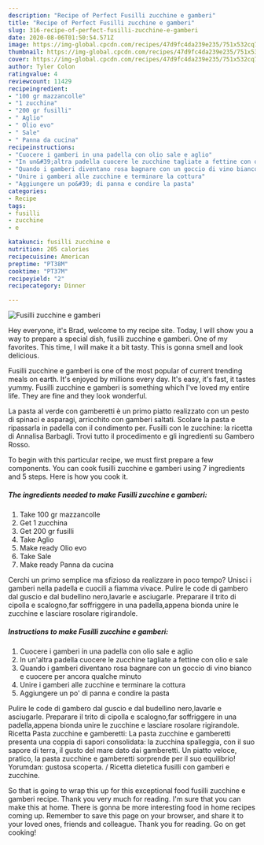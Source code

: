 ```yaml
---
description: "Recipe of Perfect Fusilli zucchine e gamberi"
title: "Recipe of Perfect Fusilli zucchine e gamberi"
slug: 316-recipe-of-perfect-fusilli-zucchine-e-gamberi
date: 2020-08-06T01:50:54.571Z
image: https://img-global.cpcdn.com/recipes/47d9fc4da239e235/751x532cq70/fusilli-zucchine-e-gamberi-recipe-main-photo.jpg
thumbnail: https://img-global.cpcdn.com/recipes/47d9fc4da239e235/751x532cq70/fusilli-zucchine-e-gamberi-recipe-main-photo.jpg
cover: https://img-global.cpcdn.com/recipes/47d9fc4da239e235/751x532cq70/fusilli-zucchine-e-gamberi-recipe-main-photo.jpg
author: Tyler Colon
ratingvalue: 4
reviewcount: 11429
recipeingredient:
- "100 gr mazzancolle"
- "1 zucchina"
- "200 gr fusilli"
- " Aglio"
- " Olio evo"
- " Sale"
- " Panna da cucina"
recipeinstructions:
- "Cuocere i gamberi in una padella con olio sale e aglio"
- "In un&#39;altra padella cuocere le zucchine tagliate a fettine con olio e sale"
- "Quando i gamberi diventano rosa bagnare con un goccio di vino bianco e cuocere per ancora qualche minuto"
- "Unire i gamberi alle zucchine e terminare la cottura"
- "Aggiungere un po&#39; di panna e condire la pasta"
categories:
- Recipe
tags:
- fusilli
- zucchine
- e

katakunci: fusilli zucchine e 
nutrition: 205 calories
recipecuisine: American
preptime: "PT38M"
cooktime: "PT37M"
recipeyield: "2"
recipecategory: Dinner

---
```



![Fusilli zucchine e gamberi](https://img-global.cpcdn.com/recipes/47d9fc4da239e235/751x532cq70/fusilli-zucchine-e-gamberi-recipe-main-photo.jpg)

Hey everyone, it's Brad, welcome to my recipe site. Today, I will show you a way to prepare a special dish, fusilli zucchine e gamberi. One of my favorites. This time, I will make it a bit tasty. This is gonna smell and look delicious.

Fusilli zucchine e gamberi is one of the most popular of current trending meals on earth. It's enjoyed by millions every day. It's easy, it's fast, it tastes yummy. Fusilli zucchine e gamberi is something which I've loved my entire life. They are fine and they look wonderful.

La pasta al verde con gamberetti è un primo piatto realizzato con un pesto di spinaci e asparagi, arricchito con gamberi saltati. Scolare la pasta e ripassarla in padella con il condimento per. Fusilli con le zucchine: la ricetta di Annalisa Barbagli. Trovi tutto il procedimento e gli ingredienti su Gambero Rosso.


To begin with this particular recipe, we must first prepare a few components. You can cook fusilli zucchine e gamberi using 7 ingredients and 5 steps. Here is how you cook it.

<!--inarticleads1-->

##### The ingredients needed to make Fusilli zucchine e gamberi:

1. Take 100 gr mazzancolle
1. Get 1 zucchina
1. Get 200 gr fusilli
1. Take  Aglio
1. Make ready  Olio evo
1. Take  Sale
1. Make ready  Panna da cucina


Cerchi un primo semplice ma sfizioso da realizzare in poco tempo? Unisci i gamberi nella padella e cuocili a fiamma vivace. Pulire le code di gambero dal guscio e dal budellino nero,lavarle e asciugarle. Preparare il trito di cipolla e scalogno,far soffriggere in una padella,appena bionda unire le zucchine e lasciare rosolare rigirandole. 

<!--inarticleads2-->

##### Instructions to make Fusilli zucchine e gamberi:

1. Cuocere i gamberi in una padella con olio sale e aglio
1. In un&#39;altra padella cuocere le zucchine tagliate a fettine con olio e sale
1. Quando i gamberi diventano rosa bagnare con un goccio di vino bianco e cuocere per ancora qualche minuto
1. Unire i gamberi alle zucchine e terminare la cottura
1. Aggiungere un po&#39; di panna e condire la pasta


Pulire le code di gambero dal guscio e dal budellino nero,lavarle e asciugarle. Preparare il trito di cipolla e scalogno,far soffriggere in una padella,appena bionda unire le zucchine e lasciare rosolare rigirandole. Ricetta Pasta zucchine e gamberetti: La pasta zucchine e gamberetti presenta una coppia di sapori consolidata: la zucchina spalleggia, con il suo sapore di terra, il gusto del mare dato dai gamberetti. Un piatto veloce, pratico, la pasta zucchine e gamberetti sorprende per il suo equilibrio! Yorumdan: gustosa scoperta. / Ricetta dietetica fusilli con gamberi e zucchine. 

So that is going to wrap this up for this exceptional food fusilli zucchine e gamberi recipe. Thank you very much for reading. I'm sure that you can make this at home. There is gonna be more interesting food in home recipes coming up. Remember to save this page on your browser, and share it to your loved ones, friends and colleague. Thank you for reading. Go on get cooking!

